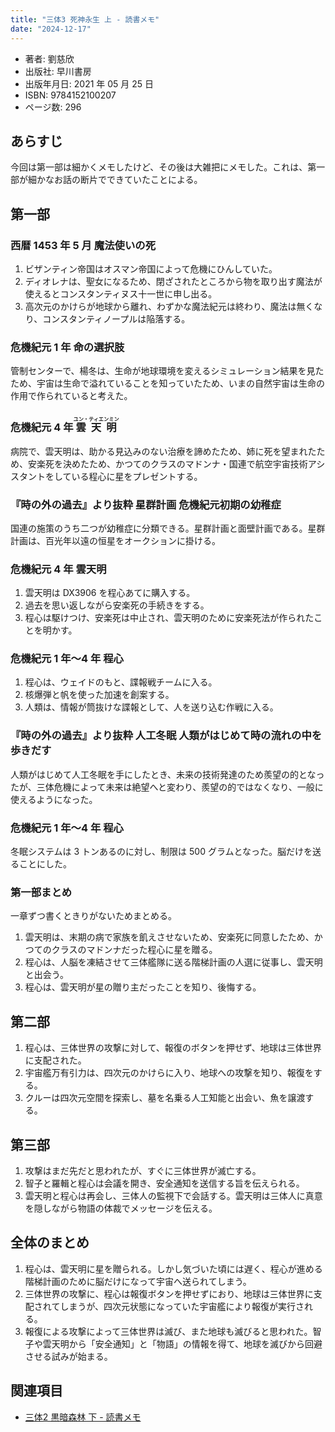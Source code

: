 ```yaml
---
title: "三体3 死神永生 上 - 読書メモ"
date: "2024-12-17"
---
```

- 著者: 劉慈欣
- 出版社: 早川書房
- 出版年月日: 2021 年 05 月 25 日
- ISBN: 9784152100207
- ページ数: 296

## あらすじ

今回は第一部は細かくメモしたけど、その後は大雑把にメモした。これは、第一部が細かなお話の断片でできていたことによる。

## 第一部

### 西暦 1453 年 5 月 魔法使いの死

1. ビザンティン帝国はオスマン帝国によって危機にひんしていた。
2. ディオレナは、聖女になるため、閉ざされたところから物を取り出す魔法が使えるとコンスタンティヌス十一世に申し出る。
3. 高次元のかけらが地球から離れ、わずかな魔法紀元は終わり、魔法は無くなり、コンスタンティノープルは陥落する。

### 危機紀元 1 年 命の選択肢

管制センターで、楊冬は、生命が地球環境を変えるシミュレーション結果を見たため、宇宙は生命で溢れていることを知っていたため、いまの自然宇宙は生命の作用で作られていると考えた。

### 危機紀元 4 年 <ruby>雲天明<rp>(</rp><rt>ユン・ティエンミン</rt><rp>)</rp> </ruby>

病院で、雲天明は、助かる見込みのない治療を諦めたため、姉に死を望まれたため、安楽死を決めたため、かつてのクラスのマドンナ・国連で航空宇宙技術アシスタントをしている程心に星をプレゼントする。

### 『時の外の過去』より抜粋 星群計画 危機紀元初期の幼稚症

国連の施策のうち二つが幼稚症に分類できる。星群計画と面壁計画である。星群計画は、百光年以遠の恒星をオークションに掛ける。

### 危機紀元 4 年 雲天明

1. 雲天明は DX3906 を程心あてに購入する。
2. 過去を思い返しながら安楽死の手続きをする。
3. 程心は駆けつけ、安楽死は中止され、雲天明のために安楽死法が作られたことを明かす。

### 危機紀元 1 年〜4 年 程心

1. 程心は、ウェイドのもと、諜報戦チームに入る。
2. 核爆弾と帆を使った加速を創案する。
3. 人類は、情報が筒抜けな諜報として、人を送り込む作戦に入る。

### 『時の外の過去』より抜粋 人工冬眠 人類がはじめて時の流れの中を歩きだす

人類がはじめて人工冬眠を手にしたとき、未来の技術発達のため羨望の的となったが、三体危機によって未来は絶望へと変わり、羨望の的ではなくなり、一般に使えるようになった。

### 危機紀元 1 年〜4 年 程心

冬眠システムは 3 トンあるのに対し、制限は 500 グラムとなった。脳だけを送ることにした。

### 第一部まとめ

一章ずつ書くときりがないためまとめる。

1. 雲天明は、末期の病で家族を飢えさせないため、安楽死に同意したため、かつてのクラスのマドンナだった程心に星を贈る。
2. 程心は、人脳を凍結させて三体艦隊に送る階梯計画の人選に従事し、雲天明と出会う。
3. 程心は、雲天明が星の贈り主だったことを知り、後悔する。

## 第二部

1. 程心は、三体世界の攻撃に対して、報復のボタンを押せず、地球は三体世界に支配された。
2. 宇宙艦万有引力は、四次元のかけらに入り、地球への攻撃を知り、報復をする。
3. クルーは四次元空間を探索し、墓を名乗る人工知能と出会い、魚を譲渡する。

## 第三部

1. 攻撃はまだ先だと思われたが、すぐに三体世界が滅亡する。
2. 智子と羅輯と程心は会議を開き、安全通知を送信する旨を伝えられる。
3. 雲天明と程心は再会し、三体人の監視下で会話する。雲天明は三体人に真意を隠しながら物語の体裁でメッセージを伝える。

## 全体のまとめ

1. 程心は、雲天明に星を贈られる。しかし気づいた頃には遅く、程心が進める階梯計画のために脳だけになって宇宙へ送られてしまう。
2. 三体世界の攻撃に、程心は報復ボタンを押せずにおり、地球は三体世界に支配されてしまうが、四次元状態になっていた宇宙艦により報復が実行される。
3. 報復による攻撃によって三体世界は滅び、また地球も滅びると思われた。智子や雲天明から「安全通知」と「物語」の情報を得て、地球を滅びから回避させる試みが始まる。

## 関連項目

- [三体2 黒暗森林 下 - 読書メモ](20241217-the-three-body-problem-3.md)